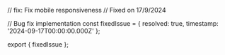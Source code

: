 // fix: Fix mobile responsiveness
// Fixed on 17/9/2024

// Bug fix implementation
const fixedIssue = {
  resolved: true,
  timestamp: '2024-09-17T00:00:00.000Z'
};

export { fixedIssue };